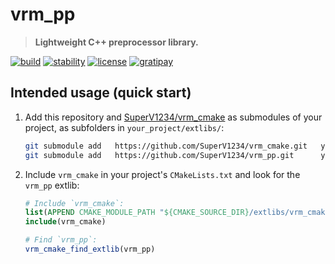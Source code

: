 # vrm_pp

> **Lightweight C++ preprocessor library.**

[![build][badge.build]][build]
[![stability][badge.stability]][stability]
[![license][badge.license]][license]
[![gratipay][badge.gratipay]][gratipay]

[badge.build]: https://img.shields.io/travis/SuperV1234/vrm_pp.svg?style=flat-square
[badge.stability]: https://img.shields.io/badge/stability-experimental-orange.svg?style=flat-square
[badge.license]: http://img.shields.io/badge/license-afl%203.0-blue.svg?style=flat-square
[badge.gratipay]: https://img.shields.io/gratipay/user/SuperV1234.svg?style=flat-square

[build]: https://travis-ci.org/SuperV1234/vrm_pp
[stability]: http://github.com/badges/stability-badges
[license]: https://github.com/SuperV1234/vrm_pp/blob/master/LICENSE
[gratipay]: https://gratipay.com/~SuperV1234/

## Intended usage (quick start)

1. Add this repository and [SuperV1234/vrm_cmake](https://github.com/SuperV1234/vrm_cmake) as submodules of your project, as subfolders in `your_project/extlibs/`:

    ```bash
    git submodule add   https://github.com/SuperV1234/vrm_cmake.git   your_project/extlibs/vrm_cmake
    git submodule add   https://github.com/SuperV1234/vrm_pp.git      your_project/extlibs/vrm_pp
    ```

2. Include `vrm_cmake` in your project's `CMakeLists.txt` and look for the `vrm_pp` extlib:

    ```cmake
    # Include `vrm_cmake`:
    list(APPEND CMAKE_MODULE_PATH "${CMAKE_SOURCE_DIR}/extlibs/vrm_cmake/cmake/")
    include(vrm_cmake)

    # Find `vrm_pp`:
    vrm_cmake_find_extlib(vrm_pp)
    ```
